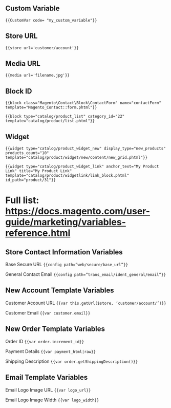 ## Custom Variable
`{{CustomVar code= "my_custom_variable"}}`

## Store URL
`{{store url='customer/account'}}`

## Media URL
`{{media url='filename.jpg'}}`

## Block ID
`{{block class="Magento\Contact\Block\ContactForm" name="contactForm" template="Magento_Contact::form.phtml"}}`

`{{block type="catalog/product_list" category_id="22" template="catalog/product/list.phtml"}}`

## Widget
`{{widget type="catalog/product_widget_new" display_type="new_products" products_count="10" template="catalog/product/widget/new/content/new_grid.phtml"}}`

`{{widget type="catalog/product_widget_link" anchor_text="My Product Link" title="My Product Link" template="catalog/product/widgetlink/link_block.phtml" id_path="product/31"}}`

# Full list: https://docs.magento.com/user-guide/marketing/variables-reference.html
## Store Contact Information Variables 
Base Secure URL	`{{config path=”web/secure/base_url”}}`

General Contact Email	`{{config path=”trans_email/ident_general/email”}}`

## New Account Template Variables
Customer Account URL	`{{var this.getUrl($store, ‘customer/account/’)}}`

Customer Email `{{var customer.email}}`

## New Order Template Variables
Order ID `{{var order.increment_id}}`

Payment Details `{{var payment_html|raw}}`

Shipping Description `{{var order.getShippingDescription()}}`

## Email Template Variables
Email Logo Image URL `{{var logo_url}}`

Email Logo Image Width `{{var logo_width}}`

